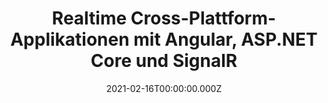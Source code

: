 ---
title: Realtime Cross-Plattform-Applikationen mit Angular, ASP.NET Core und SignalR
link: https://basta.net/user-interface/realtime-cross-plattform-applikationen-mit-angular-asp-net-core-und-signalr/
date: 2021-02-16T00:00:00.000Z
image: speaking.jpg
event: BASTA!
tags: [Angular,ASP.NET Core,SignalR]
slides: https://speakerdeck.com/fabiangosebrink/realtime-cross-plattform-apps-with-angular-asp-dot-net-core-and-signalr
category: talks
---